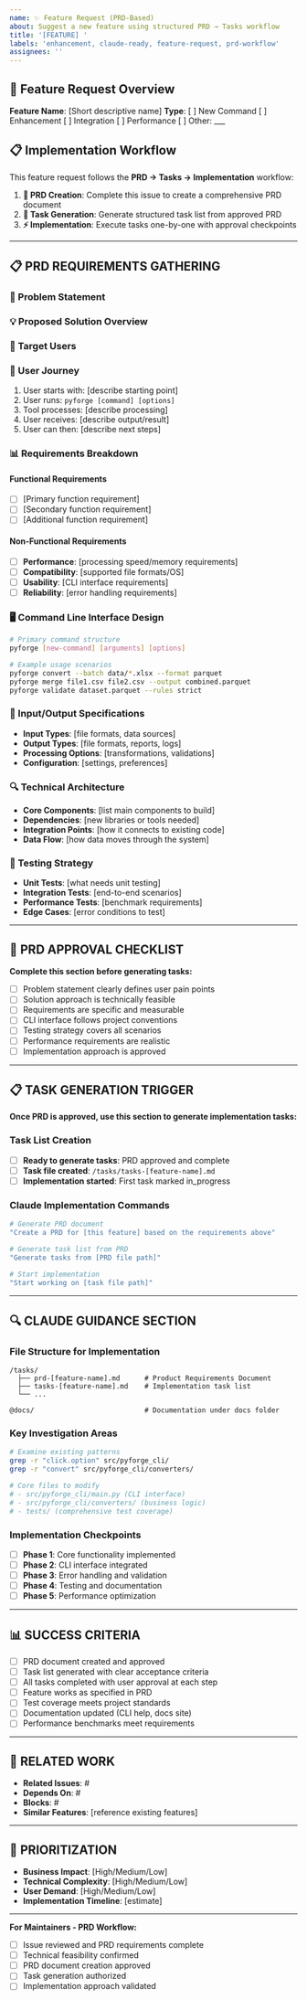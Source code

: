 ```yaml
---
name: ✨ Feature Request (PRD-Based)
about: Suggest a new feature using structured PRD → Tasks workflow
title: '[FEATURE] '
labels: 'enhancement, claude-ready, feature-request, prd-workflow'
assignees: ''
---
```


## 🚀 Feature Request Overview
<!-- Quick summary of what you want to build -->

**Feature Name**: [Short descriptive name]
**Type**: [ ] New Command [ ] Enhancement [ ] Integration [ ] Performance [ ] Other: ___

## 📋 Implementation Workflow
This feature request follows the **PRD → Tasks → Implementation** workflow:

1. **📝 PRD Creation**: Complete this issue to create a comprehensive PRD document
2. **🎯 Task Generation**: Generate structured task list from approved PRD  
3. **⚡ Implementation**: Execute tasks one-by-one with approval checkpoints

---

## 📋 PRD REQUIREMENTS GATHERING

### 🎯 Problem Statement
<!-- What problem does this solve? Who experiences this problem? -->

### 💡 Proposed Solution Overview
<!-- High-level description of your proposed solution -->

### 👥 Target Users
<!-- Who will use this feature? What are their skill levels? -->

### 🔄 User Journey
<!-- Step-by-step workflow of how users will interact with this feature -->
1. User starts with: [describe starting point]
2. User runs: `pyforge [command] [options]`
3. Tool processes: [describe processing]
4. User receives: [describe output/result]
5. User can then: [describe next steps]

### 📊 Requirements Breakdown
#### Functional Requirements
- [ ] [Primary function requirement]
- [ ] [Secondary function requirement]
- [ ] [Additional function requirement]

#### Non-Functional Requirements  
- [ ] **Performance**: [processing speed/memory requirements]
- [ ] **Compatibility**: [supported file formats/OS]
- [ ] **Usability**: [CLI interface requirements]
- [ ] **Reliability**: [error handling requirements]

### 🖥️ Command Line Interface Design
```bash
# Primary command structure
pyforge [new-command] [arguments] [options]

# Example usage scenarios
pyforge convert --batch data/*.xlsx --format parquet
pyforge merge file1.csv file2.csv --output combined.parquet
pyforge validate dataset.parquet --rules strict
```

### 📁 Input/Output Specifications
- **Input Types**: [file formats, data sources]
- **Output Types**: [file formats, reports, logs]
- **Processing Options**: [transformations, validations]
- **Configuration**: [settings, preferences]

### 🔍 Technical Architecture
- **Core Components**: [list main components to build]
- **Dependencies**: [new libraries or tools needed]
- **Integration Points**: [how it connects to existing code]
- **Data Flow**: [how data moves through the system]

### 🧪 Testing Strategy
- **Unit Tests**: [what needs unit testing]
- **Integration Tests**: [end-to-end scenarios]
- **Performance Tests**: [benchmark requirements]
- **Edge Cases**: [error conditions to test]

---

## 🎯 PRD APPROVAL CHECKLIST
**Complete this section before generating tasks:**

- [ ] Problem statement clearly defines user pain points
- [ ] Solution approach is technically feasible
- [ ] Requirements are specific and measurable
- [ ] CLI interface follows project conventions
- [ ] Testing strategy covers all scenarios
- [ ] Performance requirements are realistic
- [ ] Implementation approach is approved

---

## 📋 TASK GENERATION TRIGGER
**Once PRD is approved, use this section to generate implementation tasks:**

### Task List Creation
- [ ] **Ready to generate tasks**: PRD approved and complete
- [ ] **Task file created**: `/tasks/tasks-[feature-name].md`
- [ ] **Implementation started**: First task marked in_progress

### Claude Implementation Commands
```bash
# Generate PRD document
"Create a PRD for [this feature] based on the requirements above"

# Generate task list from PRD  
"Generate tasks from [PRD file path]"

# Start implementation
"Start working on [task file path]"
```

---

## 🔍 CLAUDE GUIDANCE SECTION

### File Structure for Implementation
```
/tasks/
  ├── prd-[feature-name].md      # Product Requirements Document
  ├── tasks-[feature-name].md    # Implementation task list
  └── ...

@docs/                           # Documentation under docs folder
```

### Key Investigation Areas
```bash
# Examine existing patterns
grep -r "click.option" src/pyforge_cli/
grep -r "convert" src/pyforge_cli/converters/

# Core files to modify
# - src/pyforge_cli/main.py (CLI interface)
# - src/pyforge_cli/converters/ (business logic)
# - tests/ (comprehensive test coverage)
```

### Implementation Checkpoints
- [ ] **Phase 1**: Core functionality implemented
- [ ] **Phase 2**: CLI interface integrated  
- [ ] **Phase 3**: Error handling and validation
- [ ] **Phase 4**: Testing and documentation
- [ ] **Phase 5**: Performance optimization

---

## 📊 SUCCESS CRITERIA
- [ ] PRD document created and approved
- [ ] Task list generated with clear acceptance criteria
- [ ] All tasks completed with user approval at each step
- [ ] Feature works as specified in PRD
- [ ] Test coverage meets project standards
- [ ] Documentation updated (CLI help, docs site)
- [ ] Performance benchmarks meet requirements

---

## 🔗 RELATED WORK
- **Related Issues**: #
- **Depends On**: #
- **Blocks**: #
- **Similar Features**: [reference existing features]

---

## 📅 PRIORITIZATION
- **Business Impact**: [High/Medium/Low]
- **Technical Complexity**: [High/Medium/Low]  
- **User Demand**: [High/Medium/Low]
- **Implementation Timeline**: [estimate]

---
**For Maintainers - PRD Workflow:**
- [ ] Issue reviewed and PRD requirements complete
- [ ] Technical feasibility confirmed
- [ ] PRD document creation approved
- [ ] Task generation authorized
- [ ] Implementation approach validated